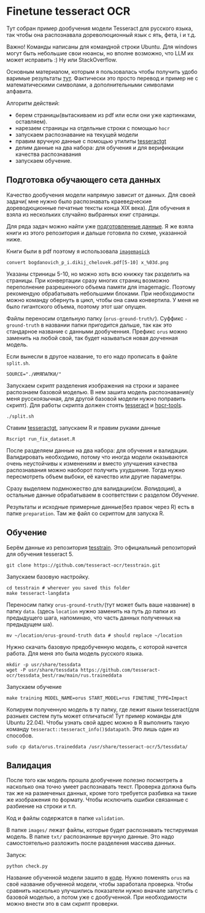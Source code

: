 # Finetune tesseract OCR
Тут собран пример дообучения модели Tesseract  для русского языка, так чтобы она распознавала дореволюционный язык с
ять, фета, i и т.д.

Важно! Команды написаны для командной строки Ubuntu. Для windows могут быть небольшие свои нюансы, но вполне возможно, что LLM их может исправить :) Ну или StackOverflow.

Основным материалом, которым я пользовалась чтобы получить удобо варимые результаты [тут](https://arcruz0.github.io/posts/finetuning-tess/).
Фактически это просто перевод и пример не с математическими символами, а дополнительными символами алфавита.


Алгоритм действий:
- берем страницы(вытаскиваем из pdf или если они уже картинками, оставляем).
- нарезаем страницы на отдельные строки с помощью `hocr`
- запускаем распознавание на текущей модели
- правим вручную данные с помощью утилиты [tesseractgt](https://github.com/arcruz0/tesseractgt)
- делим данные на два набора: для обучения и для верификации качества распознавания
- запускаем обучение.

## Подготовка обучающего сета данных


Качество дообучения модели напрямую зависит от данных. Для своей задачи( мне нужно было распознавать краеведческие дореводюционные печатные тексты конца XIX века). Для обучения я взяла из нескольких случайно выбранных книг страницы.

Для ряда задач можно найти уже [подготовленные данные](https://huggingface.co/datasets/nevmenandr/russian-old-orthography-ocr). Я же взяла книги из этого репозитория и дальше готовила по схеме, указанной ниже.

Книги были в pdf поэтому я использовала [`imagemagick`](https://imagemagick.org/script/download.php)

```
convert bogdanovich_p_i.dikij_chelovek.pdf[5-10] x_%03d.png
```

Указаны стриницы 5-10, но можно хоть всю книжку так разделить на страницы.
При конвертации сразу многих страниц возможно переполнение разрешенного объема памяти для imagemagic. Поэтому рекомендую обрабатывать небольшими блоками. При необходимости можно команду обернуть в цикл, чтобы она сама конвертила. У меня не было гигантского объема, поэтому этот шаг опущен.

Файлы переносим отдельную папку (`orus-ground-truth/`).
Суффикс `-ground-truth` в названии папки пригодится дальше, так как это стандарное название с данными дообученния. Префикс `orus` можно заменить на любой свой, так будет называться новая доученная модель.

Если вынесли в другое название, то его надо прописать в файле `split.sh`.
```
SOURCE="./ИМЯПАПКИ/"
```

Запускаем скрипт разделения изображения на строки и заранее распознаем базовой моделью. В нем зашита модель распознавания(у меня русскоязычная, для другой базовой модели нужно поправить скрипт). Для работы скрипта должен стоять [tesseract](https://github.com/tesseract-ocr/tesseract?tab=readme-ov-file#installing-tesseract) и [hocr-tools](https://github.com/ocropus/hocr-tools?tab=readme-ov-file#system-wide-with-pip).

```
./split.sh
```

Ставим [tesseractgt](https://github.com/arcruz0/tesseractgt), запускаем R и правим руками данные

```
Rscript run_fix_dataset.R
```

После разделяем данные на два набора: для обучения и валидации.
Валидировать необходимо, потому что иногда модели оказываются очень неустойчивы к изменениям и вместо улучшения качества распознавания можно наоборот получить ухудшение. Тогда нужно пересмотреть объем выбоки, её качество или другие параметры.

Сразу выделяем подмножество для валидации(см. _Валидация_), а остальные данные обрабатываем в соответствии с разделом _Обучение_.

Результаты и исходные примерные данные(без правок через R) есть в папке `preparation`. Там же файл со скриптом для запуска R.

## Обучение

Берём данные из репозитория  [tesstrain](https://github.com/tesseract-ocr/tesstrain). Это официальный репозиторий для обучения tesseract 5.

```
git clone https://github.com/tesseract-ocr/tesstrain.git
```
Запускаем базовую настройку.

```
cd tesstrain # wherever you saved this folder
make tesseract-langdata
```

Переносим папку `orus-ground-truth/`(тут может быть ваше название) в папку `data`. (здесь `location` нужно заменить на путь до папки из предыдущего шага, напоминаю, что часть данных полученных на предыдущем ша).

```
mv ~/location/orus-ground-truth data # should replace ~/location
```

Нужно скачать базовую предобученную модель, с которой начется работа. Для меня это была модель русского языка.

```
mkdir -p usr/share/tessdata
wget -P usr/share/tessdata https://github.com/tesseract-ocr/tessdata_best/raw/main/rus.traineddata
```

Запускаем обучение
```
make training MODEL_NAME=orus START_MODEL=rus FINETUNE_TYPE=Impact
```

Копируем полученную модель в ту папку, где лежит языки tesseract(для разныех систем путь может отличаться! Тут пример команды для Ubuntu 22.04). Чтобы узнать свой адрес можно в R выполнить такую команду `tesseract::tesseract_info()$datapath`. Это лишь один из способов.

```
sudo cp data/orus.traineddata /usr/share/tesseract-ocr/5/tessdata/
```


## Валидация
После того как модель прошла дообучение полезно посмотреть а насколько она точно умеет распознавать текст.
Проверка должна быть так же на размеченых данных, кроме того требуется разбивка на такие же изображения по формату.
Чтобы исключить ошибки связанные с разбиение на строки и т.п.

Код и файлы содержатся в папке  `validation`.

В папке `images/` лежат файлы, которые будет распознавать тестируемая модель. В папке `txt/` распознанные вручную данные. Это надо самостоятельно разложить после разделения массива данных.

Запуск:

```
python check.py
```

Название обученной модели зашито в [коде](https://github.com/ukolshurika/finetune-ocr-sample/blob/master/validation/check.py#L8). Нужно поменять `orus` на своё название обученной модели, чтобы заработала проверка.
Чтобы сравнить насколько улучшились показатели нужно вначале запустить с базовой моделью, а потом уже с дообученной.
При необходимости можно внести это в сам скрипт проверки.
